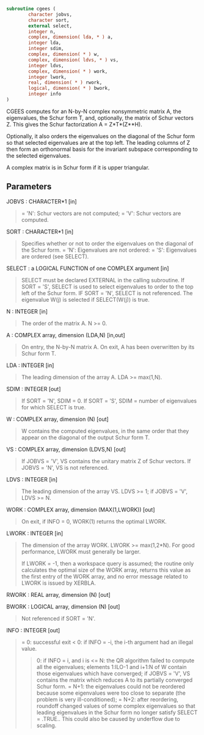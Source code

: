```fortran
subroutine cgees (
        character jobvs,
        character sort,
        external select,
        integer n,
        complex, dimension( lda, * ) a,
        integer lda,
        integer sdim,
        complex, dimension( * ) w,
        complex, dimension( ldvs, * ) vs,
        integer ldvs,
        complex, dimension( * ) work,
        integer lwork,
        real, dimension( * ) rwork,
        logical, dimension( * ) bwork,
        integer info
)
```

CGEES computes for an N-by-N complex nonsymmetric matrix A, the
eigenvalues, the Schur form T, and, optionally, the matrix of Schur
vectors Z.  This gives the Schur factorization A = Z\*T\*(Z\*\*H).

Optionally, it also orders the eigenvalues on the diagonal of the
Schur form so that selected eigenvalues are at the top left.
The leading columns of Z then form an orthonormal basis for the
invariant subspace corresponding to the selected eigenvalues.

A complex matrix is in Schur form if it is upper triangular.

## Parameters
JOBVS : CHARACTER\*1 [in]
> = 'N': Schur vectors are not computed;
> = 'V': Schur vectors are computed.

SORT : CHARACTER\*1 [in]
> Specifies whether or not to order the eigenvalues on the
> diagonal of the Schur form.
> = 'N': Eigenvalues are not ordered:
> = 'S': Eigenvalues are ordered (see SELECT).

SELECT : a LOGICAL FUNCTION of one COMPLEX argument [in]
> SELECT must be declared EXTERNAL in the calling subroutine.
> If SORT = 'S', SELECT is used to select eigenvalues to order
> to the top left of the Schur form.
> IF SORT = 'N', SELECT is not referenced.
> The eigenvalue W(j) is selected if SELECT(W(j)) is true.

N : INTEGER [in]
> The order of the matrix A. N >= 0.

A : COMPLEX array, dimension (LDA,N) [in,out]
> On entry, the N-by-N matrix A.
> On exit, A has been overwritten by its Schur form T.

LDA : INTEGER [in]
> The leading dimension of the array A.  LDA >= max(1,N).

SDIM : INTEGER [out]
> If SORT = 'N', SDIM = 0.
> If SORT = 'S', SDIM = number of eigenvalues for which
> SELECT is true.

W : COMPLEX array, dimension (N) [out]
> W contains the computed eigenvalues, in the same order that
> they appear on the diagonal of the output Schur form T.

VS : COMPLEX array, dimension (LDVS,N) [out]
> If JOBVS = 'V', VS contains the unitary matrix Z of Schur
> vectors.
> If JOBVS = 'N', VS is not referenced.

LDVS : INTEGER [in]
> The leading dimension of the array VS.  LDVS >= 1; if
> JOBVS = 'V', LDVS >= N.

WORK : COMPLEX array, dimension (MAX(1,LWORK)) [out]
> On exit, if INFO = 0, WORK(1) returns the optimal LWORK.

LWORK : INTEGER [in]
> The dimension of the array WORK.  LWORK >= max(1,2\*N).
> For good performance, LWORK must generally be larger.
> 
> If LWORK = -1, then a workspace query is assumed; the routine
> only calculates the optimal size of the WORK array, returns
> this value as the first entry of the WORK array, and no error
> message related to LWORK is issued by XERBLA.

RWORK : REAL array, dimension (N) [out]

BWORK : LOGICAL array, dimension (N) [out]
> Not referenced if SORT = 'N'.

INFO : INTEGER [out]
> = 0: successful exit
> < 0: if INFO = -i, the i-th argument had an illegal value.
> > 0: if INFO = i, and i is
> <= N:  the QR algorithm failed to compute all the
> eigenvalues; elements 1:ILO-1 and i+1:N of W
> contain those eigenvalues which have converged;
> if JOBVS = 'V', VS contains the matrix which
> reduces A to its partially converged Schur form.
> = N+1: the eigenvalues could not be reordered because
> some eigenvalues were too close to separate (the
> problem is very ill-conditioned);
> = N+2: after reordering, roundoff changed values of
> some complex eigenvalues so that leading
> eigenvalues in the Schur form no longer satisfy
> SELECT = .TRUE..  This could also be caused by
> underflow due to scaling.
